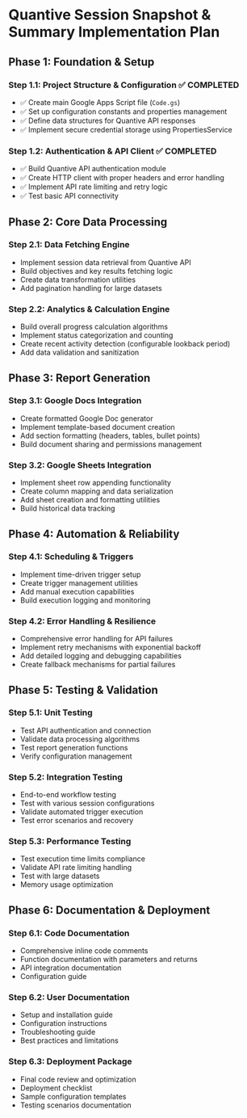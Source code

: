 # Quantive Session Snapshot & Summary Implementation Plan

## **Phase 1: Foundation & Setup**

### **Step 1.1: Project Structure & Configuration** ✅ COMPLETED
- ✅ Create main Google Apps Script file (`Code.gs`)
- ✅ Set up configuration constants and properties management
- ✅ Define data structures for Quantive API responses
- ✅ Implement secure credential storage using PropertiesService

### **Step 1.2: Authentication & API Client** ✅ COMPLETED
- ✅ Build Quantive API authentication module
- ✅ Create HTTP client with proper headers and error handling
- ✅ Implement API rate limiting and retry logic
- ✅ Test basic API connectivity

## **Phase 2: Core Data Processing**

### **Step 2.1: Data Fetching Engine**
- Implement session data retrieval from Quantive API
- Build objectives and key results fetching logic  
- Create data transformation utilities
- Add pagination handling for large datasets

### **Step 2.2: Analytics & Calculation Engine**
- Build overall progress calculation algorithms
- Implement status categorization and counting
- Create recent activity detection (configurable lookback period)
- Add data validation and sanitization

## **Phase 3: Report Generation**

### **Step 3.1: Google Docs Integration**
- Create formatted Google Doc generator
- Implement template-based document creation
- Add section formatting (headers, tables, bullet points)
- Build document sharing and permissions management

### **Step 3.2: Google Sheets Integration**
- Implement sheet row appending functionality
- Create column mapping and data serialization
- Add sheet creation and formatting utilities
- Build historical data tracking

## **Phase 4: Automation & Reliability**

### **Step 4.1: Scheduling & Triggers**
- Implement time-driven trigger setup
- Create trigger management utilities
- Add manual execution capabilities
- Build execution logging and monitoring

### **Step 4.2: Error Handling & Resilience**
- Comprehensive error handling for API failures
- Implement retry mechanisms with exponential backoff
- Add detailed logging and debugging capabilities
- Create fallback mechanisms for partial failures

## **Phase 5: Testing & Validation**

### **Step 5.1: Unit Testing**
- Test API authentication and connection
- Validate data processing algorithms
- Test report generation functions
- Verify configuration management

### **Step 5.2: Integration Testing**
- End-to-end workflow testing
- Test with various session configurations
- Validate automated trigger execution
- Test error scenarios and recovery

### **Step 5.3: Performance Testing**
- Test execution time limits compliance
- Validate API rate limiting handling
- Test with large datasets
- Memory usage optimization

## **Phase 6: Documentation & Deployment**

### **Step 6.1: Code Documentation**
- Comprehensive inline code comments
- Function documentation with parameters and returns
- API integration documentation
- Configuration guide

### **Step 6.2: User Documentation**
- Setup and installation guide
- Configuration instructions
- Troubleshooting guide
- Best practices and limitations

### **Step 6.3: Deployment Package**
- Final code review and optimization
- Deployment checklist
- Sample configuration templates
- Testing scenarios documentation